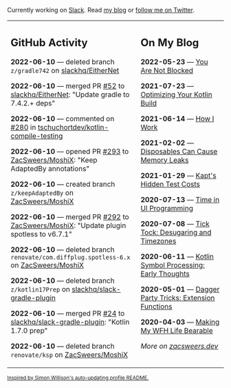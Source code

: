Currently working on [Slack](https://slack.com/). Read [my blog](https://zacsweers.dev/) or [follow me on Twitter](https://twitter.com/ZacSweers).

<table><tr><td valign="top" width="60%">

## GitHub Activity
<!-- githubActivity starts -->
**2022-06-10** — deleted branch `z/gradle742` on [slackhq/EitherNet](https://github.com/slackhq/EitherNet)

**2022-06-10** — merged PR [#52](https://github.com/slackhq/EitherNet/pull/52) to [slackhq/EitherNet](https://github.com/slackhq/EitherNet): "Update gradle to 7.4.2.+ deps"

**2022-06-10** — commented on [#280](https://github.com/tschuchortdev/kotlin-compile-testing/issues/280#issuecomment-1152732393) in [tschuchortdev/kotlin-compile-testing](https://github.com/tschuchortdev/kotlin-compile-testing)

**2022-06-10** — opened PR [#293](https://github.com/ZacSweers/MoshiX/pull/293) to [ZacSweers/MoshiX](https://github.com/ZacSweers/MoshiX): "Keep AdaptedBy annotations"

**2022-06-10** — created branch `z/keepAdaptedBy` on [ZacSweers/MoshiX](https://github.com/ZacSweers/MoshiX)

**2022-06-10** — merged PR [#292](https://github.com/ZacSweers/MoshiX/pull/292) to [ZacSweers/MoshiX](https://github.com/ZacSweers/MoshiX): "Update plugin spotless to v6.7.1"

**2022-06-10** — deleted branch `renovate/com.diffplug.spotless-6.x` on [ZacSweers/MoshiX](https://github.com/ZacSweers/MoshiX)

**2022-06-10** — deleted branch `z/kotlin17Prep` on [slackhq/slack-gradle-plugin](https://github.com/slackhq/slack-gradle-plugin)

**2022-06-10** — merged PR [#24](https://github.com/slackhq/slack-gradle-plugin/pull/24) to [slackhq/slack-gradle-plugin](https://github.com/slackhq/slack-gradle-plugin): "Kotlin 1.7.0 prep"

**2022-06-10** — deleted branch `renovate/ksp` on [ZacSweers/MoshiX](https://github.com/ZacSweers/MoshiX)
<!-- githubActivity ends -->
</td><td valign="top" width="40%">

## On My Blog
<!-- blog starts -->
**2022-05-23** — [You Are Not Blocked](https://www.zacsweers.dev/you-are-not-blocked/)

**2021-07-23** — [Optimizing Your Kotlin Build](https://www.zacsweers.dev/optimizing-your-kotlin-build/)

**2021-06-14** — [How I Work](https://www.zacsweers.dev/how-i-work/)

**2021-02-02** — [Disposables Can Cause Memory Leaks](https://www.zacsweers.dev/disposables-can-cause-memory-leaks/)

**2021-01-29** — [Kapt's Hidden Test Costs](https://www.zacsweers.dev/kapts-hidden-test-costs/)

**2020-07-13** — [Time in UI Programming](https://www.zacsweers.dev/time-in-ui/)

**2020-07-08** — [Tick Tock: Desugaring and Timezones](https://www.zacsweers.dev/ticktock-desugaring-timezones/)

**2020-06-11** — [Kotlin Symbol Processing: Early Thoughts](https://www.zacsweers.dev/kotlin-symbol-processor-early-thoughts/)

**2020-05-01** — [Dagger Party Tricks: Extension Functions](https://www.zacsweers.dev/dagger-party-tricks-extension-functions/)

**2020-04-03** — [Making My WFH Life Bearable](https://www.zacsweers.dev/making-wfh-life-bearable/)
<!-- blog ends -->
_More on [zacsweers.dev](https://zacsweers.dev/)_
</td></tr></table>

<sub><a href="https://simonwillison.net/2020/Jul/10/self-updating-profile-readme/">Inspired by Simon Willison's auto-updating profile README.</a></sub>